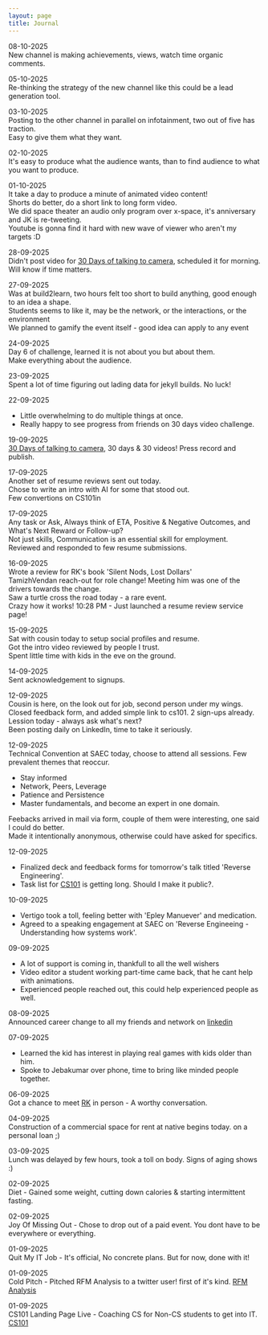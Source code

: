 ```yaml
---
layout: page
title: Journal
---
```


08-10-2025<br>
New channel is making achievements, views, watch time organic comments.

05-10-2025<br>
Re-thinking the strategy of the new channel like this could be a lead generation tool.

03-10-2025<br>
Posting to the other channel in parallel on infotainment, two out of five has traction. <br>
Easy to give them what they want. <br>

02-10-2025<br>
It's easy to produce what the audience wants, than to find audience to what you want to produce.

01-10-2025<br>
It take a day to produce a minute of animated video content!<br>
Shorts do better, do a short link to long form video. <br>
We did space theater an audio only program over x-space, it's anniversary and JK is re-tweeting. <br>
Youtube is gonna find it hard with new wave of viewer who aren't my targets :D

28-09-2025<br>
Didn't post video for [30 Days of talking to camera](https://vallarasu.in/r/30-days), scheduled it for morning. Will know if time matters.

27-09-2025<br>
Was at build2learn, two hours felt too short to build anything, good enough to an idea a shape. <br>
Students seems to like it, may be the network, or the interactions, or the environment <br>
We planned to gamify the event itself - good idea can apply to any event

24-09-2025<br>
Day 6 of challenge, learned it is not about you but about them. <br>
Make everything about the audience.

23-09-2025<br>
Spent a lot of time figuring out lading data for jekyll builds. No luck!

22-09-2025<br>
- Little overwhelming to do multiple things at once.<br>
- Really happy to see progress from friends on 30 days video challenge.<br>

19-09-2025<br>
[30 Days of talking to camera](https://vallarasu.in/r/30-days), 30 days & 30 videos! Press record and publish.

17-09-2025<br>
Another set of resume reviews sent out today. <br>
Chose to write an intro with AI for some that stood out. <br>
Few convertions on CS101in

17-09-2025<br>
Any task or Ask, Always think of ETA, Positive & Negative Outcomes, and What's Next Reward or Follow-up? <br>
Not just skills, Communication is an essential skill for employment.
Reviewed and responded to few resume submissions.

16-09-2025<br>
Wrote a review for RK's book 'Silent Nods, Lost Dollars'<br>
TamizhVendan reach-out for role change! Meeting him was one of the drivers towards the change. <br>
Saw a turtle cross the road today - a rare event. <br>
Crazy how it works! 10:28 PM - Just launched a resume review service page!

15-09-2025<br>
Sat with cousin today to setup social profiles and resume.<br>
Got the intro video reviewed by people I trust. <br>
Spent little time with kids in the eve on the ground.

14-09-2025<br>
Sent acknowledgement to signups.

12-09-2025<br>
Cousin is here, on the look out for job, second person under my wings. <br>
Closed feedback form, and added simple link to cs101. 2 sign-ups already. <br>
Lession today - always ask what's next? <br>
Been posting daily on LinkedIn, time to take it seriously.

12-09-2025<br>
Technical Convention at SAEC today, choose to attend all sessions. Few prevalent themes that reoccur.
- Stay informed
- Network, Peers, Leverage
- Patience and Persistence
- Master fundamentals, and become an expert in one domain.

Feebacks arrived in mail via form, couple of them were interesting, one said I could do better. <br>
Made it intentionally anonymous, otherwise could have asked for specifics.

12-09-2025<br>
- Finalized deck and feedback forms for tomorrow's talk titled 'Reverse Engineering'.
- Task list for [CS101](https://cs101.in/) is getting long. Should I make it public?.

10-09-2025<br>
- Vertigo took a toll, feeling better with 'Epley Manuever' and medication.
- Agreed to a speaking engagement at SAEC on 'Reverse Engineeing - Understanding how systems work'.

09-09-2025<br>
- A lot of support is coming in, thankfull to all the well wishers
- Video editor a student working part-time came back, that he cant help with animations.
- Experienced people reached out, this could help experienced people as well.

08-09-2025<br>
Announced career change to all my friends and network on [linkedin](https://www.linkedin.com/posts/vallarasus_career-update-after-15-years-in-software-activity-7370681613648769024-9J6Y)

07-09-2025<br>
- Learned the kid has interest in playing real games with kids older than him.
- Spoke to Jebakumar over phone, time to bring like minded people together.

06-09-2025<br>
Got a chance to meet [RK](/author-radhakrishnan) in person - A worthy conversation.

04-09-2025<br>
Construction of a commercial space for rent at native begins today. on a personal loan ;)

03-09-2025<br>
Lunch was delayed by few hours, took a toll on body. Signs of aging shows :)

02-09-2025<br>
Diet - Gained some weight, cutting down calories & starting intermittent fasting.

02-09-2025<br>
Joy Of Missing Out - Chose to drop out of a paid event. You dont have to be everywhere or everything.

01-09-2025<br>
Quit My IT Job - It's official, No concrete plans. But for now, done with it!

01-09-2025<br>
Cold Pitch - Pitched RFM Analysis to a twitter user! first of it's kind. [RFM Analysis](https://vallarasu.in/r/rfm-analysis)

01-09-2025<br>
CS101 Landing Page Live - Coaching CS for Non-CS students to get into IT. [CS101](https://cs101.in/)